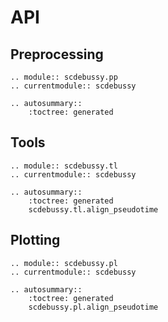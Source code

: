 # API

## Preprocessing

```{eval-rst}
.. module:: scdebussy.pp
.. currentmodule:: scdebussy

.. autosummary::
    :toctree: generated
```

## Tools

```{eval-rst}
.. module:: scdebussy.tl
.. currentmodule:: scdebussy

.. autosummary::
    :toctree: generated
    scdebussy.tl.align_pseudotime
```

## Plotting

```{eval-rst}
.. module:: scdebussy.pl
.. currentmodule:: scdebussy

.. autosummary::
    :toctree: generated
    scdebussy.pl.align_pseudotime
```
